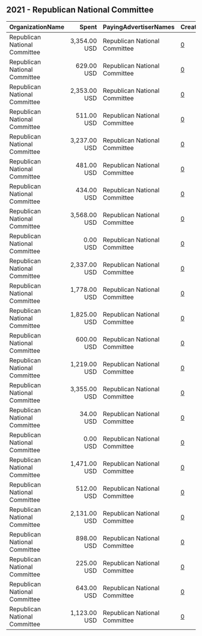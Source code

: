 ## 2021 - Republican National Committee 
|OrganizationName|Spent|PayingAdvertiserNames|CreativeUrls|Impressions|Genders|AgeBrackets|CountryCodes|BillingAddresses|CandidateBallotInformation|
|:---|---:|:---|:---|---:|:---|:---|:---|:---|:---|
|Republican National Committee|3,354.00 USD|Republican National Committee|[0](https://www.snap.com/political-ads/asset/f6a49892aa2813d59257f4c77ba120ffbcea3f459868875d9b5964e1c35be582?mediaType=mp4)|611,300||18-24|united states|"310 FIRST STREET SE,WASHINGTON,20003,US"||
|Republican National Committee|629.00 USD|Republican National Committee|[0](https://www.snap.com/political-ads/asset/5ab2661c79595b6140a41eb590f012d793635b63df545e34341b493036376fe3?mediaType=mp4)|92,856||18+|united states|"310 FIRST STREET SE,WASHINGTON,20003,US"||
|Republican National Committee|2,353.00 USD|Republican National Committee|[0](https://www.snap.com/political-ads/asset/5ea69b02196b18297d80d63a7289db92727f3edbaf9617c6e3b3df9a07218d79?mediaType=mp4)|304,441||25+|united states|"310 FIRST STREET SE,WASHINGTON,20003,US"|Republican National Committee|
|Republican National Committee|511.00 USD|Republican National Committee|[0](https://www.snap.com/political-ads/asset/771ca79ae65b39fc70ca138ba1889cee0a3bb409de007b05bf345a2e36472a45?mediaType=mp4)|49,014||18-25|united states|"310 FIRST STREET SE,WASHINGTON,20003,US"||
|Republican National Committee|3,237.00 USD|Republican National Committee|[0](https://www.snap.com/political-ads/asset/e2bd664c038ea300eee44c8088c6649228c9a50a65ec8d59d1d20eeede406b5a?mediaType=png)|163,695||18+|united states|"310 FIRST STREET SE,WASHINGTON,20003,US"||
|Republican National Committee|481.00 USD|Republican National Committee|[0](https://www.snap.com/political-ads/asset/5b8d596701633c6a3f77107a8576871051dba0419f139faed180ba90bf1505e7?mediaType=mp4)|70,064||18-24|united states|"310 FIRST STREET SE,WASHINGTON,20003,US"|Republican National Committee|
|Republican National Committee|434.00 USD|Republican National Committee|[0](https://www.snap.com/political-ads/asset/f1c2daff131a0602bbbd62fb439e79586bc34b55b4858bd5a47532d7848e0668?mediaType=mp4)|55,580||25+|united states|"310 FIRST STREET SE,WASHINGTON,20003,US"|Republican National Committee|
|Republican National Committee|3,568.00 USD|Republican National Committee|[0](https://www.snap.com/political-ads/asset/1ab5622a47a945e6b3563319cb7afbea0046f0775abf5504ecafb81a7b7c24d0?mediaType=mp4)|699,953||18-24|united states|"310 FIRST STREET SE,WASHINGTON,20003,US"|Republican National Committee|
|Republican National Committee|0.00 USD|Republican National Committee|[0](https://www.snap.com/political-ads/asset/82de40b99e31dafbcafabd0eaf96de9712594da327039d5fb6679367e2dc0e55?mediaType=png)|58||18+|united states|"310 FIRST STREET SE,WASHINGTON,20003,US"||
|Republican National Committee|2,337.00 USD|Republican National Committee|[0](https://www.snap.com/political-ads/asset/3c2af064ca6f4051e7aeffd4e13cb5783f2d74f9ddb8a6578d465c724043a017?mediaType=mp4)|291,375||25+|united states|"310 FIRST STREET SE,WASHINGTON,20003,US"|Republican National Committee|
|Republican National Committee|1,778.00 USD|Republican National Committee|[0](https://www.snap.com/political-ads/asset/03c8331d0bd8a152ff86873537ee224a201c363d7dcfe0168b5e7d51a8c9bbae?mediaType=mp4)|387,251||18-24|united states|"310 FIRST STREET SE,WASHINGTON,20003,US"|Republican National Committee|
|Republican National Committee|1,825.00 USD|Republican National Committee|[0](https://www.snap.com/political-ads/asset/5b8d596701633c6a3f77107a8576871051dba0419f139faed180ba90bf1505e7?mediaType=mp4)|377,226||18-24|united states|"310 FIRST STREET SE,WASHINGTON,20003,US"|Republican National Committee|
|Republican National Committee|600.00 USD|Republican National Committee|[0](https://www.snap.com/political-ads/asset/2b9f77756f248cea33e357686172662441acd38c6123ea155d5ee92806667aae?mediaType=mp4)|85,323||18+|united states|"310 FIRST STREET SE,WASHINGTON,20003,US"||
|Republican National Committee|1,219.00 USD|Republican National Committee|[0](https://www.snap.com/political-ads/asset/55c09539171d715487968b0899604034043c32efd32b4b84736bccbfaa2628c3?mediaType=mp4)|151,309||25+|united states|"310 FIRST STREET SE,WASHINGTON,20003,US"|Republican National Committee|
|Republican National Committee|3,355.00 USD|Republican National Committee|[0](https://www.snap.com/political-ads/asset/f3a1831115e3b41d9c6c09ce2310230625a43034cad1cbe955aa157438363cb1?mediaType=mp4)|389,352||25+|united states|"310 FIRST STREET SE,WASHINGTON,20003,US"||
|Republican National Committee|34.00 USD|Republican National Committee|[0](https://www.snap.com/political-ads/asset/078dea9048ea91f523a4c2e17a53217668e87eadfcd8629f9af0388fa3ca6377?mediaType=png)|3,944||18+|united states|"310 FIRST STREET SE,WASHINGTON,20003,US"||
|Republican National Committee|0.00 USD|Republican National Committee|[0](https://www.snap.com/political-ads/asset/82de40b99e31dafbcafabd0eaf96de9712594da327039d5fb6679367e2dc0e55?mediaType=png)|9||18+|united states|"310 FIRST STREET SE,WASHINGTON,20003,US"||
|Republican National Committee|1,471.00 USD|Republican National Committee|[0](https://www.snap.com/political-ads/asset/55c09539171d715487968b0899604034043c32efd32b4b84736bccbfaa2628c3?mediaType=mp4)|234,916||25+|united states|"310 FIRST STREET SE,WASHINGTON,20003,US"|Republican National Committee|
|Republican National Committee|512.00 USD|Republican National Committee|[0](https://www.snap.com/political-ads/asset/6a05477c905db58af027d37064cc53eed1db41b4189e70b4f4b2d7bd514178a7?mediaType=mp4)|42,016||25+|united states|"310 FIRST STREET SE,WASHINGTON,20003,US"||
|Republican National Committee|2,131.00 USD|Republican National Committee|[0](https://www.snap.com/political-ads/asset/f1c2daff131a0602bbbd62fb439e79586bc34b55b4858bd5a47532d7848e0668?mediaType=mp4)|272,026||25+|united states|"310 FIRST STREET SE,WASHINGTON,20003,US"|Republican National Committee|
|Republican National Committee|898.00 USD|Republican National Committee|[0](https://www.snap.com/political-ads/asset/b19feccbbd12397073a8776f5eb26888d0c3bfa5ef1d52beb37031d958a1a1d6?mediaType=mp4)|121,818||18+|united states|"310 FIRST STREET SE,WASHINGTON,20003,US"||
|Republican National Committee|225.00 USD|Republican National Committee|[0](https://www.snap.com/political-ads/asset/03c8331d0bd8a152ff86873537ee224a201c363d7dcfe0168b5e7d51a8c9bbae?mediaType=mp4)|29,422||18-24|united states|"310 FIRST STREET SE,WASHINGTON,20003,US"|Republican National Committee|
|Republican National Committee|643.00 USD|Republican National Committee|[0](https://www.snap.com/political-ads/asset/b7956117b517e212fc881896d003e32cb66d338a82782f63b0a25a77feefdf55?mediaType=mp4)|95,617||18+|united states|"310 FIRST STREET SE,WASHINGTON,20003,US"||
|Republican National Committee|1,123.00 USD|Republican National Committee|[0](https://www.snap.com/political-ads/asset/cd28d10926acc02b403513a487174a92939f7589e099cfe51b4f5242cce88e61?mediaType=mp4)|124,929||18-24|united states|"310 FIRST STREET SE,WASHINGTON,20003,US"|Republican National Committee|
